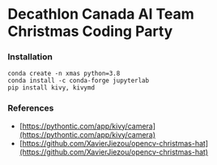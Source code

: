 # Decathlon Canada AI Team Christmas Coding Party



### Installation

```
conda create -n xmas python=3.8
conda install -c conda-forge jupyterlab
pip install kivy, kivymd
```

### References
* [https://pythontic.com/app/kivy/camera](https://pythontic.com/app/kivy/camera)
* [https://github.com/XavierJiezou/opencv-christmas-hat](https://github.com/XavierJiezou/opencv-christmas-hat)